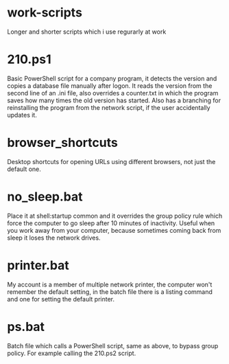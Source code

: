 # work-scripts
Longer and shorter scripts which i use regurarly at work

# 210.ps1
Basic PowerShell script for a company program, it detects the version and copies a database file manually after logon. It reads the version from the second line of an .ini file, also overrides a counter.txt in which the program saves how many times the old version has started. Also has a branching for reinstalling the program from the network script, if the user accidentally updates it.

# browser_shortcuts
Desktop shortcuts for opening URLs using different browsers, not just the default one.

# no_sleep.bat
Place it at shell:startup common and it overrides the group policy rule which force the computer to go sleep after 10 minutes of inactivity. Useful when you work away from your computer, because sometimes coming back from sleep it loses the network drives.

# printer.bat
My account is a member of multiple network printer, the computer won't remember the default setting, in the batch file there is a listing command and one for setting the default printer.

# ps.bat
Batch file which calls a PowerShell script, same as above, to bypass group policy. For example calling the 210.ps2 script.

